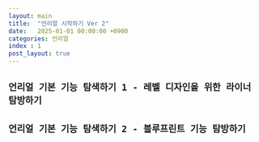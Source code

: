 ```yaml
---
layout: main
title:  "언리얼 시작하기 Ver 2"
date:   2025-01-01 00:00:00 +0900
categories: 언리얼
index : 1
post_layout: true
---
```


## `언리얼 기본 기능 탐색하기 1 - 레벨 디자인을 위한 라이너 탐방하기`

## `언리얼 기본 기능 탐색하기 2 - 블루프린트 기능 탐방하기`


